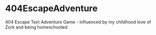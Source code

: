# 404EscapeAdventure
404 Escape Text Adventure Game - influenced by my childhood love of Zork and being homeschooled
